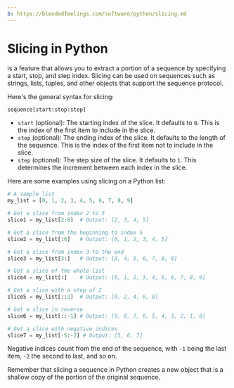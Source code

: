 ```yaml
---
b: https://blendedfeelings.com/software/python/slicing.md
---
```


# Slicing in Python 
is a feature that allows you to extract a portion of a sequence by specifying a start, stop, and step index. Slicing can be used on sequences such as strings, lists, tuples, and other objects that support the sequence protocol.

Here's the general syntax for slicing:

```python
sequence[start:stop:step]
```

- `start` (optional): The starting index of the slice. It defaults to `0`. This is the index of the first item to include in the slice.
- `stop` (optional): The ending index of the slice. It defaults to the length of the sequence. This is the index of the first item not to include in the slice.
- `step` (optional): The step size of the slice. It defaults to `1`. This determines the increment between each index in the slice.

Here are some examples using slicing on a Python list:

```python
# A sample list
my_list = [0, 1, 2, 3, 4, 5, 6, 7, 8, 9]

# Get a slice from index 2 to 5
slice1 = my_list[2:6]  # Output: [2, 3, 4, 5]

# Get a slice from the beginning to index 5
slice2 = my_list[:6]   # Output: [0, 1, 2, 3, 4, 5]

# Get a slice from index 3 to the end
slice3 = my_list[3:]   # Output: [3, 4, 5, 6, 7, 8, 9]

# Get a slice of the whole list
slice4 = my_list[:]    # Output: [0, 1, 2, 3, 4, 5, 6, 7, 8, 9]

# Get a slice with a step of 2
slice5 = my_list[::2]  # Output: [0, 2, 4, 6, 8]

# Get a slice in reverse
slice6 = my_list[::-1] # Output: [9, 8, 7, 6, 5, 4, 3, 2, 1, 0]

# Get a slice with negative indices
slice7 = my_list[-5:-2] # Output: [5, 6, 7]
```

Negative indices count from the end of the sequence, with `-1` being the last item, `-2` the second to last, and so on.

Remember that slicing a sequence in Python creates a new object that is a shallow copy of the portion of the original sequence.